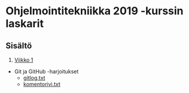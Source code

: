 # Ohjelmointitekniikka 2019 -kurssin laskarit

## Sisältö

1. [Viikko 1](https://github.com/MikaelTornwall/ot-harjoitustyo/tree/master/laskarit/viikko1)
- Git ja GitHub -harjoitukset
  - [gitlog.txt](https://github.com/MikaelTornwall/ot-harjoitustyo/blob/master/laskarit/viikko1/gitlog.txt)
  - [komentorivi.txt](https://github.com/MikaelTornwall/ot-harjoitustyo/blob/master/laskarit/viikko1/komentorivi.txt)




